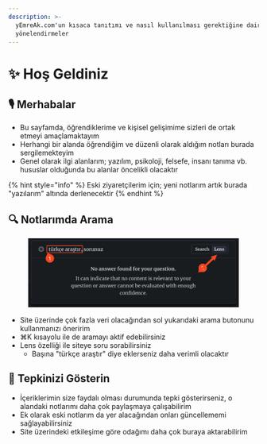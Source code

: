 ```yaml
---
description: >-
  yEmreAk.com'un kısaca tanıtımı ve nasıl kullanılması gerektiğine dair
  yönelendirmeler
---
```


# ✨ Hoş Geldiniz

## 🎙️ Merhabalar

* Bu sayfamda, öğrendiklerime ve kişisel gelişimime sizleri de ortak etmeyi amaçlamaktayım
* Herhangi bir alanda öğrendiğim ve düzenli olarak aldığım notları burada sergilemekteyim
* Genel olarak ilgi alanlarım; yazılım, psikoloji, felsefe, insanı tanıma vb. hususlar olduğunda bu alanlar öncelikli olacaktır

{% hint style="info" %}
Eski ziyaretçilerim için; yeni notlarım artık burada "yazılarım" altında derlenecektir
{% endhint %}

## 🔍 Notlarımda Arama

<figure><img src=".gitbook/assets/image (3).png" alt=""><figcaption></figcaption></figure>

* Site üzerinde çok fazla veri olacağından sol yukarıdaki arama butonunu kullanmanızı öneririm
* ⌘K kısayolu ile de aramayı aktif edebilirsiniz
* Lens özelliği ile siteye soru sorabilirsiniz
  * Başına "türkçe araştır" diye eklerseniz daha verimli olacaktır

## 🌟 Tepkinizi Gösterin

* İçeriklerimin size faydalı olması durumunda tepki gösterirseniz, o alandaki notlarımı daha çok paylaşmaya çalışabilirim
* Ek olarak eski notlarım da yer alacağından onları güncellememi sağlayabilirsiniz
* Site üzerindeki etkileşime göre odağımı daha çok buraya aktarabilirim
